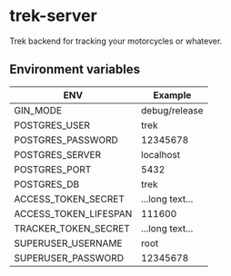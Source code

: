 # trek-server

Trek backend for tracking your motorcycles or whatever.

## Environment variables

| ENV                   | Example             |
|-----------------------|---------------------|
| GIN_MODE              | debug/release       |
| POSTGRES_USER         | trek                |
| POSTGRES_PASSWORD     | 12345678            |
| POSTGRES_SERVER       | localhost           |
| POSTGRES_PORT         | 5432                |
| POSTGRES_DB           | trek                |
| ACCESS_TOKEN_SECRET   | ...long text...     |
| ACCESS_TOKEN_LIFESPAN | 111600              |
| TRACKER_TOKEN_SECRET  | ...long text...     |
| SUPERUSER_USERNAME    | root                |
| SUPERUSER_PASSWORD    | 12345678            |
